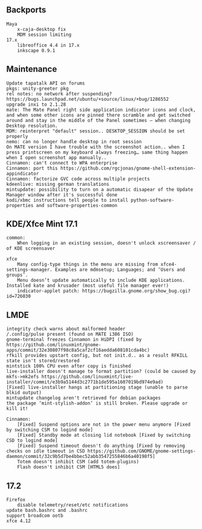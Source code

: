 Backports
---------
	Maya
		x-caja-desktop fix
		MDM session limiting
	17.x
		libreoffice 4.4 in 17.x
		inkscape 0.9.1


Maintenance
-----------
	Update tapatalk API on forums
	pkgs: unity-greeter pkg
	rel notes: no network after suspending? https://bugs.launchpad.net/ubuntu/+source/linux/+bug/1286552
	upgrade inxi to 2.1.28
	mate: The Mate Panel right side application indicator icons and clock, and when some other icons are pinned there scramble and get switched around and stay in the middle of the Panel sometimes – when changing Desktop resolution.
	MDM: reinterpret "default" session.. DESKTOP_SESSION should be set properly
	nemo: can no longer handle desktop in root session
	On MATE version I have trouble with the screenshot action.. when I press printscreen on my keyboard always freezing… same thing happen when I open screenshot app manually..
	Cinnamon: can't connect to WPA enterprise
	Cinnamon: port this https://github.com/rgcjonas/gnome-shell-extension-appindicator
	Cinnamon: factorize GVC code across multiple projects
	kdeenlive: missing german translations
	mintupdate: possibility to turn on a automatic disapear of the Update Manager window after it's successful done
	kodi/xbmc instructions tell people to install python-software-properties and software-properties-common

KDE/Xfce Mint 17.1
------------------
	common:
		When logging in an existing session, doesn't unlock xscreensaver / of KDE screensaver

	xfce
		Many config-type things in the menu are missing from xfce4-settings-manager. Examples are mdmsetup; Languages; and ‘Users and groups’.
		Menu doesn’t update automatically to include KDE applications. Installed kate and krusader (most useful file manager ever!)
		indicator-applet patch: https://bugzilla.gnome.org/show_bug.cgi?id=726030

LMDE
----
	integrity check warns about malformed header
	/.config/pulse present (found on MATE i386 ISO)
	gnome-terminal freezes Cinnamon in HiDPI (fixed by https://github.com/linuxmint/gnome-apps/commit/32e30807f98c8a5caf2cf16aedda608101cda4bc)
	rfkill provides upstart config, but not init.d.. as a result RFKILL state isn't stored/restored
	mintstick 100% CPU even after copy is finished
	live-installer doesn't manage to format partition? (could be caused by mkfs->mk2efs https://github.com/linuxmint/live-installer/commit/e3b9a5144d3c2771b1de595a1607019bd974e9ad)
	[Fixed] live-installer hangs at partitioning stage (unable to parse blkid output)
	mintupdate changelog aren't retrieved for debian packages
	the package ‘mint-stylish-addon’ is still broken. Please upgrade or kill it!

	Cinnamon:
		[Fixed] Suspend options are not in the power menu anymore [Fixed by switching CSM to logind mode]
		[Fixed] Standby mode at closing lid notebook [Fixed by switching CSD to logind mode]
		[Fixed] Suspend timeout doesn't do anything [Fixed by removing checks on idle timeout in CSD https://github.com/GNOME/gnome-settings-daemon/commit/32c9b5d7be4bbec52abb3547255846b6a40198f5]
		Totem doesn't inhibit CSM (add totem-plugins)
		Flash doesn't inhibit CSM [HTML5 does]

17.2
----
	Firefox
		disable telemetry/reset/etc notifications
	update bash.bashrc and .bashrc
	support broadcom ootb
	xfce 4.12
